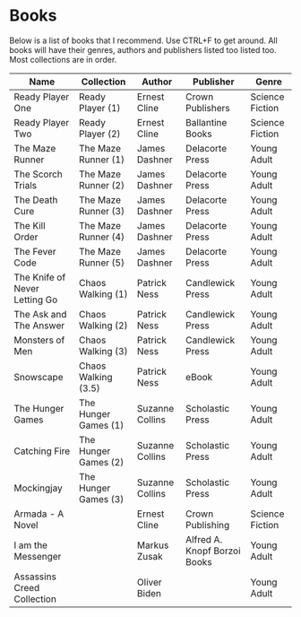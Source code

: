 Books
===================

Below is a list of books that I recommend. Use CTRL+F to get around. All books will have their genres, authors and publishers listed too listed too. Most collections are in order.

|Name|Collection|Author|Publisher|Genre|
|---|---|---|---|---|
|Ready Player One|Ready Player (1)|Ernest Cline|Crown Publishers|Science Fiction|
|Ready Player Two|Ready Player (2)|Ernest Cline|Ballantine Books|Science Fiction|
|The Maze Runner|The Maze Runner (1)|James Dashner|Delacorte Press|Young Adult|
|The Scorch Trials|The Maze Runner (2)|James Dashner|Delacorte Press|Young Adult|
|The Death Cure|The Maze Runner (3)|James Dashner|Delacorte Press|Young Adult|
|The Kill Order|The Maze Runner (4)|James Dashner|Delacorte Press|Young Adult|
|The Fever Code|The Maze Runner (5)|James Dashner|Delacorte Press|Young Adult|
|The Knife of Never Letting Go|Chaos Walking (1)|Patrick Ness|Candlewick Press|Young Adult|
|The Ask and The Answer|Chaos Walking (2)|Patrick Ness|Candlewick Press|Young Adult|
|Monsters of Men|Chaos Walking (3)|Patrick Ness|Candlewick Press|Young Adult|
|Snowscape|Chaos Walking (3.5)|Patrick Ness|eBook|Young Adult|
|The Hunger Games|The Hunger Games (1)|Suzanne Collins|Scholastic Press|Young Adult|
|Catching Fire|The Hunger Games (2)|Suzanne Collins|Scholastic Press|Young Adult|
|Mockingjay|The Hunger Games (3)|Suzanne Collins|Scholastic Press|Young Adult|
|Armada - A Novel||Ernest Cline|Crown Publishing|Science Fiction|
|I am the Messenger||Markus Zusak|Alfred A. Knopf Borzoi Books|Young Adult|
|Assassins Creed Collection||Oliver Biden||Young Adult

